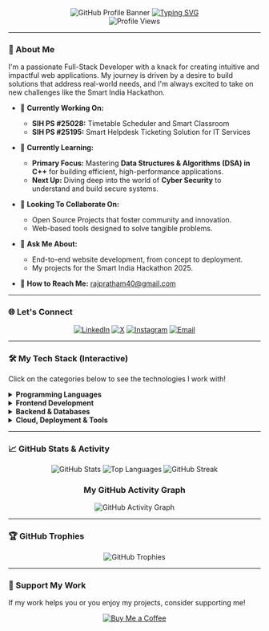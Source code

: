 <div align="center">
  <img src="https://raw.githubusercontent.com/REVANTH-S-R/github-profile-readme-banners/main/code-banner.png" alt="GitHub Profile Banner"/>

  <a href="https://github.com/rajpratham1">
    <img src="https://readme-typing-svg.herokuapp.com?font=Fira+Code&size=30&pause=1000&color=00BFFF&center=true&vCenter=true&width=500&lines=Hi+there%2C+I'm+Pratham+Kumar+👋;A+Full-Stack+Developer;SIH+2025+Innovator;Passionate+about+Cyber+Security" alt="Typing SVG" />
  </a>
  
  <br/>
  <img src="https://komarev.com/ghpvc/?username=rajpratham1&color=00BFFF&style=flat-square" alt="Profile Views"/>
</div>

---

### 🚀 About Me

I'm a passionate Full-Stack Developer with a knack for creating intuitive and impactful web applications. My journey is driven by a desire to build solutions that address real-world needs, and I'm always excited to take on new challenges like the Smart India Hackathon.

-   🔭 **Currently Working On:**
    -   **SIH PS #25028:** Timetable Scheduler and Smart Classroom
    -   **SIH PS #25195:** Smart Helpdesk Ticketing Solution for IT Services

-   🌱 **Currently Learning:**
    -   **Primary Focus:** Mastering **Data Structures & Algorithms (DSA) in C++** for building efficient, high-performance applications.
    -   **Next Up:** Diving deep into the world of **Cyber Security** to understand and build secure systems.

-   🤝 **Looking To Collaborate On:**
    -   Open Source Projects that foster community and innovation.
    -   Web-based tools designed to solve tangible problems.

-   💬 **Ask Me About:**
    -   End-to-end website development, from concept to deployment.
    -   My projects for the Smart India Hackathon 2025.

-   📧 **How to Reach Me:** [rajpratham40@gmail.com](mailto:rajpratham40@gmail.com)

---

### 🌐 Let's Connect

<p align="center">
  <a href="https://www.linkedin.com/in/pratham-kumar-2a4b151a7" target="_blank"><img src="https://img.shields.io/badge/LinkedIn-%230077B5.svg?style=for-the-badge&logo=linkedin&logoColor=white" alt="LinkedIn"/></a>
  <a href="https://x.com/prathamshriva18" target="_blank"><img src="https://img.shields.io/badge/X-black.svg?style=for-the-badge&logo=X&logoColor=white" alt="X"/></a>
  <a href="https://www.instagram.com/pratham.shrivastaw" target="_blank"><img src="https://img.shields.io/badge/Instagram-%23E4405F.svg?style=for-the-badge&logo=Instagram&logoColor=white" alt="Instagram"/></a>
  <a href="mailto:rajpratham40@gmail.com"><img src="https://img.shields.io/badge/Email-D14836?style=for-the-badge&logo=gmail&logoColor=white" alt="Email"/></a>
</p>

---

### 🛠️ My Tech Stack (Interactive)

Click on the categories below to see the technologies I work with!

<details>
  <summary><strong>Programming Languages</strong></summary>
  <p align="center">
    <img src="https://img.shields.io/badge/c++-%2300599C.svg?style=for-the-badge&logo=c%2B%2B&logoColor=white" alt="C++"/>
    <img src="https://img.shields.io/badge/java-%23ED8B00.svg?style=for-the-badge&logo=openjdk&logoColor=white" alt="Java"/>
    <img src="https://img.shields.io/badge/python-3670A0?style=for-the-badge&logo=python&logoColor=ffdd54" alt="Python"/>
    <img src="https://img.shields.io/badge/javascript-%23323330.svg?style=for-the-badge&logo=javascript&logoColor=%23F7DF1E" alt="JavaScript"/>
    <img src="https://img.shields.io/badge/typescript-%23007ACC.svg?style=for-the-badge&logo=typescript&logoColor=white" alt="TypeScript"/>
  </p>
</details>

<details>
  <summary><strong>Frontend Development</strong></summary>
  <p align="center">
    <img src="https://img.shields.io/badge/html5-%23E34F26.svg?style=for-the-badge&logo=html5&logoColor=white" alt="HTML5"/>
    <img src="https://img.shields.io/badge/css3-%231572B6.svg?style=for-the-badge&logo=css3&logoColor=white" alt="CSS3"/>
    <img src="https://img.shields.io/badge/react-%2320232a.svg?style=for-the-badge&logo=react&logoColor=%2361DAFB" alt="React"/>
    <img src="https://img.shields.io/badge/tailwindcss-%2338B2AC.svg?style=for-the-badge&logo=tailwind-css&logoColor=white" alt="TailwindCSS"/>
  </p>
</details>

<details>
  <summary><strong>Backend & Databases</strong></summary>
  <p align="center">
    <img src="https://img.shields.io/badge/node.js-6DA55F?style=for-the-badge&logo=node.js&logoColor=white" alt="Node.js"/>
    <img src="https://img.shields.io/badge/flask-%23000.svg?style=for-the-badge&logo=flask&logoColor=white" alt="Flask"/>
    <img src="https://img.shields.io/badge/MongoDB-%234ea94b.svg?style=for-the-badge&logo=mongodb&logoColor=white" alt="MongoDB"/>
    <img src="https://img.shields.io/badge/mysql-4479A1.svg?style=for-the-badge&logo=mysql&logoColor=white" alt="MySQL"/>
    <img src="https://img.shields.io/badge/firebase-a08021?style=for-the-badge&logo=firebase&logoColor=ffcd34" alt="Firebase"/>
  </p>
</details>

<details>
  <summary><strong>Cloud, Deployment & Tools</strong></summary>
  <p align="center">
    <img src="https://img.shields.io/badge/GoogleCloud-%234285F4.svg?style=for-the-badge&logo=google-cloud&logoColor=white" alt="Google Cloud"/>
    <img src="https://img.shields.io/badge/vercel-%23000000.svg?style=for-the-badge&logo=vercel&logoColor=white" alt="Vercel"/>
    <img src="https://img.shields.io/badge/Render-%46E3B7.svg?style=for-the-badge&logo=render&logoColor=white" alt="Render"/>
    <img src="https://img.shields.io/badge/github-%23121011.svg?style=for-the-badge&logo=github&logoColor=white" alt="GitHub"/>
    <img src="https://img.shields.io/badge/Canva-%2300C4CC.svg?style=for-the-badge&logo=Canva&logoColor=white" alt="Canva"/>
  </p>
</details>

---

### 📈 GitHub Stats & Activity

<div align="center">
  <img src="https://github-readme-stats.vercel.app/api?username=rajpratham1&theme=radical&hide_border=false&include_all_commits=true&count_private=true&show_icons=true" alt="GitHub Stats"/>
  <img src="https://github-readme-stats.vercel.app/api/top-langs/?username=rajpratham1&theme=radical&hide_border=false&include_all_commits=true&count_private=true&layout=compact" alt="Top Languages"/>
  <img src="https://streak-stats.demolab.com/?user=rajpratham1&theme=radical&hide_border=false" alt="GitHub Streak"/>
</div>

<div align="center">
  <h3>My GitHub Activity Graph</h3>
  <img src="https://github-readme-activity-graph.vercel.app/graph?username=rajpratham1&bg_color=1F222E&color=00BFFF&line=00BFFF&point=FFFFFF&area=true&hide_border=true" alt="GitHub Activity Graph"/>
</div>

---

### 🏆 GitHub Trophies

<p align="center">
  <img src="https://github-profile-trophy.vercel.app/?username=rajpratham1&theme=radical&no-frame=false&no-bg=true&margin-w=4" alt="GitHub Trophies"/>
</p>

---

### 💖 Support My Work

If my work helps you or you enjoy my projects, consider supporting me!

<p align="center">
  <a href="https://buymeacoffee.com/rajpratham1" target="_blank">
    <img src="https://img.shields.io/badge/Buy%20Me%20a%20Coffee-ffdd00?style=for-the-badge&logo=buy-me-a-coffee&logoColor=black" alt="Buy Me a Coffee"/>
  </a>
</p>
